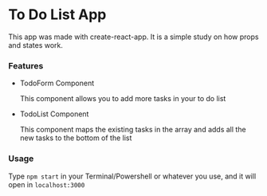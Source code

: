 # To Do List App

This app was made with create-react-app. It is a simple study on how props and states work.

### Features

- TodoForm Component

    This component allows you to add more tasks in your to do list

- TodoList Component

    This component maps the existing tasks in the array and adds all the new tasks to the bottom of the list

### Usage

Type `npm start` in your Terminal/Powershell or whatever you use, and it will open in `localhost:3000`
